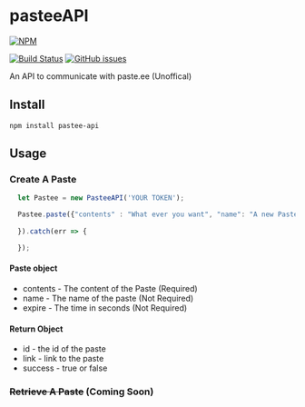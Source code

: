# pasteeAPI 
[![NPM](https://nodei.co/npm/pastee-api.png?downloads=true&downloadRank=true&stars=true)](https://nodei.co/npm/pastee-api/)

[![Build Status](https://img.shields.io/travis/motoenduroboy/pastee-api/master.svg?style=flat-square)](https://travis-ci.org/motoenduroboy/pastee-api) [![GitHub issues](https://img.shields.io/github/issues/badges/motoenduroboy/pastee-api.svg?style=flat-square)](https://github.com/motoenduroboy/pastee-api/)

An API to communicate with paste.ee (Unoffical)

## Install
```
npm install pastee-api
```

## Usage
### Create A Paste
```javascript
  let Pastee = new PasteeAPI('YOUR TOKEN');

  Pastee.paste({"contents" : "What ever you want", "name": "A new Paste", "expire": 100}).then(res => {
    
  }).catch(err => {

  });
```
#### Paste object
* contents - The content of the Paste (Required)
* name - The name of the paste (Not Required)
* expire - The time in seconds (Not Required)

#### Return Object
* id - the id of the paste
* link - link to the paste
* success - true or false

### ~~Retrieve A Paste~~ (Coming Soon)
